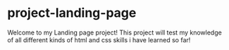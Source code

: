 # project-landing-page
Welcome to my Landing page project! This project will test my knowledge of all different kinds of html and css skills i have learned so far!